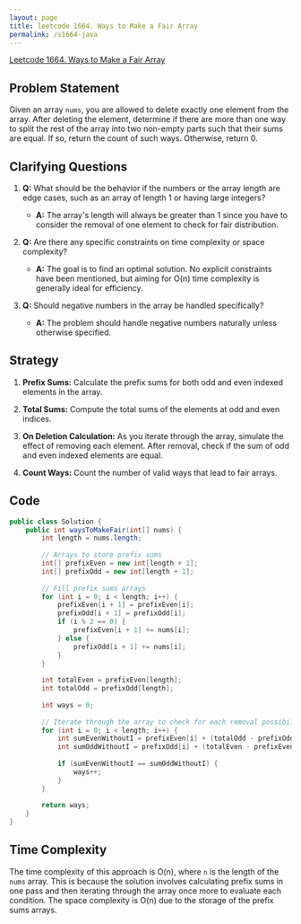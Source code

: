 ```yaml
---
layout: page
title: leetcode 1664. Ways to Make a Fair Array
permalink: /s1664-java
---
```

[Leetcode 1664. Ways to Make a Fair Array](https://algoadvance.github.io/algoadvance/l1664)
## Problem Statement
Given an array `nums`, you are allowed to delete exactly one element from the array. After deleting the element, determine if there are more than one way to split the rest of the array into two non-empty parts such that their sums are equal. If so, return the count of such ways. Otherwise, return 0.

## Clarifying Questions
1. **Q:** What should be the behavior if the numbers or the array length are edge cases, such as an array of length 1 or having large integers?
   - **A:** The array's length will always be greater than 1 since you have to consider the removal of one element to check for fair distribution.
  
2. **Q:** Are there any specific constraints on time complexity or space complexity?
   - **A:** The goal is to find an optimal solution. No explicit constraints have been mentioned, but aiming for O(n) time complexity is generally ideal for efficiency.

3. **Q:** Should negative numbers in the array be handled specifically?
   - **A:** The problem should handle negative numbers naturally unless otherwise specified.
   
## Strategy
1. **Prefix Sums:** Calculate the prefix sums for both odd and even indexed elements in the array.
   
2. **Total Sums:** Compute the total sums of the elements at odd and even indices.
   
3. **On Deletion Calculation:** As you iterate through the array, simulate the effect of removing each element. After removal, check if the sum of odd and even indexed elements are equal.
   
4. **Count Ways:** Count the number of valid ways that lead to fair arrays.

## Code
```java
public class Solution {
    public int waysToMakeFair(int[] nums) {
        int length = nums.length;
        
        // Arrays to store prefix sums
        int[] prefixEven = new int[length + 1];
        int[] prefixOdd = new int[length + 1];
        
        // Fill prefix sums arrays
        for (int i = 0; i < length; i++) {
            prefixEven[i + 1] = prefixEven[i];
            prefixOdd[i + 1] = prefixOdd[i];
            if (i % 2 == 0) {
                prefixEven[i + 1] += nums[i];
            } else {
                prefixOdd[i + 1] += nums[i];
            }
        }
        
        int totalEven = prefixEven[length];
        int totalOdd = prefixOdd[length];
        
        int ways = 0;
        
        // Iterate through the array to check for each removal possibility
        for (int i = 0; i < length; i++) {
            int sumEvenWithoutI = prefixEven[i] + (totalOdd - prefixOdd[i + 1]);
            int sumOddWithoutI = prefixOdd[i] + (totalEven - prefixEven[i + 1]);
            
            if (sumEvenWithoutI == sumOddWithoutI) {
                ways++;
            }
        }
        
        return ways;
    }
}
```

## Time Complexity
The time complexity of this approach is O(n), where `n` is the length of the `nums` array. This is because the solution involves calculating prefix sums in one pass and then iterating through the array once more to evaluate each condition. The space complexity is O(n) due to the storage of the prefix sums arrays.